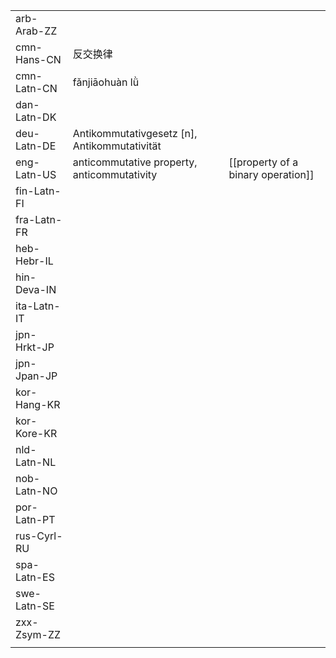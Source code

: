 | | | |
|-|-|-|
| arb-Arab-ZZ |  |  |
| cmn-Hans-CN | 反交换律 |  |
| cmn-Latn-CN | fǎnjiāohuàn lǜ |  |
| dan-Latn-DK |  |  |
| deu-Latn-DE | Antikommutativgesetz [n], Antikommutativität |  |
| eng-Latn-US | anticommutative property, anticommutativity | [[property of a binary operation]] |
| fin-Latn-FI |  |  |
| fra-Latn-FR |  |  |
| heb-Hebr-IL |  |  |
| hin-Deva-IN |  |  |
| ita-Latn-IT |  |  |
| jpn-Hrkt-JP |  |  |
| jpn-Jpan-JP |  |  |
| kor-Hang-KR |  |  |
| kor-Kore-KR |  |  |
| nld-Latn-NL |  |  |
| nob-Latn-NO |  |  |
| por-Latn-PT |  |  |
| rus-Cyrl-RU |  |  |
| spa-Latn-ES |  |  |
| swe-Latn-SE |  |  |
| zxx-Zsym-ZZ |  |  |
|  |  |  |
